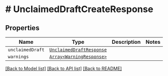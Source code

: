 # # UnclaimedDraftCreateResponse



## Properties

Name | Type | Description | Notes
------------ | ------------- | ------------- | -------------
| `unclaimedDraft` | [```UnclaimedDraftResponse```](UnclaimedDraftResponse.md) |    |  |
| `warnings` | [```Array<WarningResponse>```](WarningResponse.md) |    |  |

[[Back to Model list]](../../README.md#models) [[Back to API list]](../../README.md#endpoints) [[Back to README]](../../README.md)
